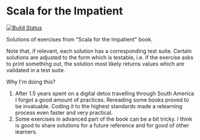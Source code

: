 # Scala for the Impatient

[![Build Status](https://travis-ci.org/takaczapka/scala-for-the-impatient.png)](https://travis-ci.org/takaczapka/scala-for-the-impatient)

Solutions of exercises from "Scala for the Impatient" book.

Note that, if relevant, each solution has a corresponding test suite. Certain solutions are adjusted to the form which is testable, i.e. if the exercise asks to print something out, the solution most likely returns values which are validated in a test suite.

Why I'm doing this?
1. After 1.5 years spent on a digital detox travelling through South America I forgot a good amount of practices. Rereading some books proved to be invaluable. Coding it to the highest standards made a relearning process even faster and very practical.
2. Some exercises in advanced part of the book can be a bit tricky. I think is good to share solutions for a future reference and for good of other learners.